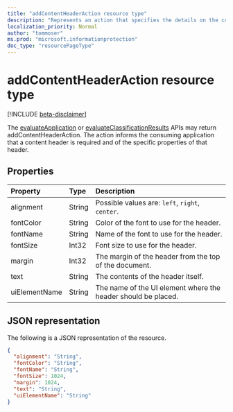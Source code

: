 ```yaml
---
title: "addContentHeaderAction resource type"
description: "Represents an action that specifies the details on the content header to be added to the information, if applicable."
localization_priority: Normal
author: "tommoser"
ms.prod: "microsoft.informationprotection"
doc_type: "resourcePageType"
---
```


# addContentHeaderAction resource type

[!INCLUDE [beta-disclaimer](../../includes/beta-disclaimer.md)]

The [evaluateApplication](../api/informationprotectionlabel-evaluateApplication.md) or [evaluateClassificationResults](../api/informationprotectionlabel-evaluateClassificationResults.md) APIs may return addContentHeaderAction. The action informs the consuming application that a content header is required and of the specific properties of that header.

## Properties

| Property      | Type   | Description                                                   |
| :------------ | :----- | :------------------------------------------------------------ |
| alignment     | String | Possible values are: `left`, `right`, `center`.               |
| fontColor     | String | Color of the font to use for the header.                      |
| fontName      | String | Name of the font to use for the header.                       |
| fontSize      | Int32  | Font size to use for the header.                              |
| margin        | Int32  | The margin of the header from the top of the document.        |
| text          | String | The contents of the header itself.                            |
| uiElementName | String | The name of the UI element where the header should be placed. |

## JSON representation

The following is a JSON representation of the resource.

<!-- {
  "blockType": "resource",
  "optionalProperties": [

  ],
  "@odata.type": "microsoft.graph.addContentHeaderAction",
  "baseType": "microsoft.informationProtection.informationProtectionAction"
}-->

```json
{
  "alignment": "String",
  "fontColor": "String",
  "fontName": "String",
  "fontSize": 1024,
  "margin": 1024,
  "text": "String",
  "uiElementName": "String"
}
```

<!-- uuid: 16cd6b66-4b1a-43a1-adaf-3a886856ed98
2019-02-04 14:57:30 UTC -->
<!-- {
  "type": "#page.annotation",
  "description": "addContentHeaderAction resource",
  "keywords": "",
  "section": "documentation",
  "tocPath": ""
}-->